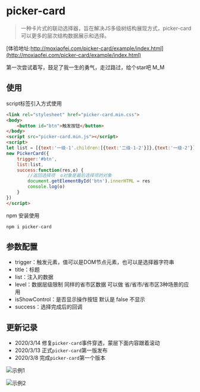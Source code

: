 # picker-card

> 一种卡片式的联动选择器，旨在解决JS多级树结构展现方式，picker-card可以更多的层次结构数据展示和选择。

[体验地址:http://moxiaofei.com/picker-card/example/index.html](http://moxiaofei.com/picker-card/example/index.html)

第一次尝试着写，鼓足了我一生的勇气，走过路过，给个star吧 M_M

## 使用

script标签引入方式使用

```html
<link rel="stylesheet" href="picker-card.min.css">
<body>
    <button id="btn">触发按钮</button>	
</body>    
<script src="picker-card.min.js"></script>
<script>
let list = [{text:'一级-1'.children:[{text:'二级-1-2'}]},{text:'一级-2'}]    
new PickerCard({
    trigger:'#btn',
    list:list,
    success:function(res,o) {
        //返回选择项  o对象是最后选择项的对象
        document.getElementById('btn').innerHTML = res
        console.log(o)
    }
})
</script>
```
npm 安装使用
```js
npm i picker-card
```
## 参数配置

+ trigger：触发元素，值可以是DOM节点元素，也可以是选择器字符串
+ title：标题
+ list：注入的数据
+ level：数据层级限制  同样的省市区数据 可以做 省/省市/省市区3种场景的应用
+ isShowControl：是否显示操作按钮 默认是 false 不显示
+ success：选择完成后的回调




## 更新记录
+ 2020/3/14 修复`picker-card`事件穿透，蒙层下面内容跟着滚动
+ 2020/3/13 正式`picker-card`第一版发布
+ 2020/3/8  完成`picker-card`第一个版本


![示例1](http://moxiaofei.com/wp-content/uploads/2019/05/1.png)

![示例2](http://moxiaofei.com/wp-content/uploads/2019/05/2.png)

